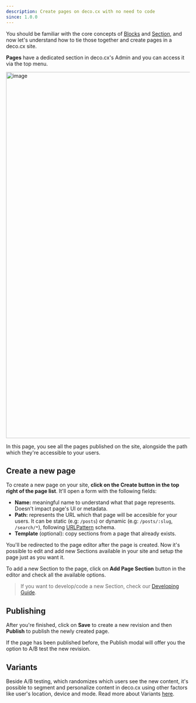 ```yaml
---
description: Create pages on deco.cx with no need to code
since: 1.0.0
---
```


You should be familiar with the core concepts of [Blocks](/docs/pt/concepts/blocks) and [Section](/docs/pt/concepts/sections), and now let's understand how to tie those together and create pages in a deco.cx site.

**Pages** have a dedicated section in deco.cx's Admin and you can access it via the top menu.

<img width="1001" alt="image" src="https://github.com/deco-cx/deco/assets/18706156/e93a3277-c9a4-4abf-b9d7-dd2c716d3d54">

In this page, you see all the pages published on the site, alongside the path which they're accessible to your users.

## Create a new page

To create a new page on your site, **click on the Create button in the top right of the page list**. It'll open a form with the following fields:

- **Name:** meaningful name to understand what that page represents. Doesn't impact page's UI or metadata.
- **Path:** represents the URL which that page will be accesible for your users. It can be static (e.g: `/posts`) or dynamic (e.g: `/posts/:slug`, `/search/*`), following [URLPattern](http://mdn.io/urlpattern) schema.
- **Template** (optional): copy sections from a page that already exists. 

You'll be redirected to the page editor after the page is created. Now it's possible to edit and add new Sections available in your site and setup the page just as you want it.

To add a new Section to the page, click on **Add Page Section** button in the editor and check all the available options.

> If you want to develop/code a new Section, check our [Developing Guide](/docs/en/developing/setup).

## Publishing

After you're finished, click on **Save** to create a new revision and then **Publish** to publish the newly created page.

If the page has been published before, the Publish modal will offer you the option to A/B test the new revision.

## Variants

Beside A/B testing, which randomizes which users see the new content, it's possible to segment and personalize content in deco.cx using other factors like user's location, device and mode. Read more about Variants [here](/docs/en/getting-started/variants).